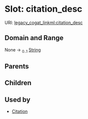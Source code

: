 
# Slot: citation_desc



URI: [legacy_cogat_linkml:citation_desc](https://w3id.org/rwblair/legacy-cogat-linkml/citation_desc)


## Domain and Range

None &#8594;  <sub>0..1</sub> [String](types/String.md)

## Parents


## Children


## Used by

 * [Citation](Citation.md)
